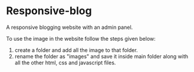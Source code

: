# Responsive-blog
 A responsive blogging website with an admin panel.
 
To use the image in the website follow the steps given below:
1. create a folder and add all the image to that folder.
2. rename the folder as "images" and save it inside main folder along with all the other html, css and javascript files.
